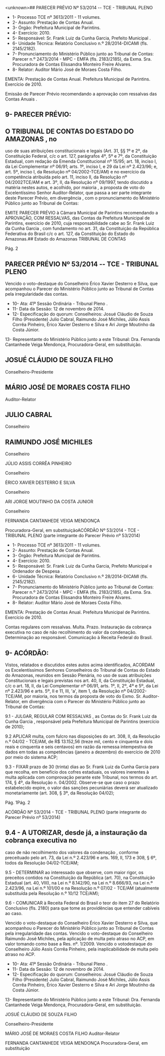 &lt;unknown&gt;## PARECER PRÉVIO Nº 53/2014 -- TCE - TRIBUNAL PLENO

- 1- Processo TCE nº 3613/2011 - 11 volumes.
- 2- Assunto: Prestação de Contas Anual.
- 3- Órgão: Prefeitura Municipal de Parintins.
- 4- Exercício: 2010.
- 5- Responsável: Sr. Frank Luiz da Cunha Garcia, Prefeito Municipal .
- 6- Unidade Técnica: Relatório Conclusivo n.º 28/2014-DICAMI (fls. 2145/2182).
- 7- Pronunciamento do Ministério Público junto ao Tribunal de Contas: Parecer n.º 2473/2014  -  MPC  -  EMFA  (fls.  2183/2185),  da  Exma.  Sra.  Procuradora  de  Contas Elissandra Monteiro Freire Alvares.
- 8- Relator: Auditor Mário José de Moraes Costa Filho.

EMENTA: Prestação de Contas Anual. Prefeitura  Municipal  de  Parintins.  Exercício de 2010.

Emissão de Parecer Prévio recomendando a aprovação com ressalvas das Contas Anuais .

## 9- PARECER PRÉVIO:

## O TRIBUNAL DE CONTAS DO ESTADO DO AMAZONAS ,  no

uso  de  suas  atribuições  constitucionais  e  legais  (Art.  31,  §§  1º  e  2º,  da  Constituição Federal, c/c o art. 127, parágrafos 4º, 5º e 7º, da Constituição Estadual, com redação da Emenda Constitucional nº 15/95; art. 18, inciso I, da Lei Complementar nº 06/91; arts. 1º, inciso I, e 29 da Lei nº 2.423/96; e, art. 5º, inciso I, da Resolução nº 04/2002-TCE/AM) e no exercício da competência atribuída pelo art. 11, inciso II, da Resolução nº 04/2002TCE/AM e art. 3º, II, da Resolução nº 09/1997, tendo discutido a matéria nestes autos, e acolhido, por maioria , a proposta de voto do Excelentíssimo Senhor Auditor-Relator, que passa a ser parte integrante deste Parecer Prévio, em divergência , com o pronunciamento do Ministério Público junto ao Tribunal de Contas:

EMITE  PARECER  PRÉVIO à  Câmara  Municipal  de  Parintins recomendando a APROVAÇÃO, COM RESSALVAS, das Contas da Prefeitura Municipal de Parintins, exercício de 2010, cuja responsabilidade cabe ao Sr. Frank Luiz da Cunha Garcia , com fundamento no art. 31, da Constituição da República Federativa do Brasil c/c o art. 127, da Constituição do Estado do Amazonas.## Estado do Amazonas TRIBUNAL DE CONTAS

Pág. 2

## PARECER PRÉVIO Nº 53/2014 -- TCE - TRIBUNAL PLENO

Vencido o voto-destaque do Conselheiro Érico Xavier Desterro e Silva, que acompanhou o  Parecer  do  Ministério  Público  junto  ao  Tribunal  de  Contas  pela  irregularidade  das contas.

- 10- Ata: 41ª Sessão Ordinária - Tribunal Pleno .
- 11- Data da Sessão: 12 de novembro de 2014.
- 12- Especificação do quorum: Conselheiros: Josué Cláudio de Souza Filho (Presidente) Julio Cabral, Raimundo José Michiles, Júlio Assis Corrêa Pinheiro, Érico Xavier Desterro e Silva e Ari Jorge Moutinho da Costa Júnior.

13-  Representante  do  Ministério  Público  junto  a  este  Tribunal: Dra. Fernanda Cantanhede Veiga Mendonça, Procuradora-Geral, em substituição.

## JOSUÉ CLÁUDIO DE SOUZA FILHO

Conselheiro-Presidente

## MÁRIO JOSÉ DE MORAES COSTA FILHO

Auditor-Relator

## JULIO CABRAL

Conselheiro

## RAIMUNDO JOSÉ MICHILES

Conselheiro

JÚLIO ASSIS CORRÊA PINHEIRO

Conselheiro

ÉRICO XAVIER DESTERRO E SILVA

Conselheiro

ARI JORGE MOUTINHO DA COSTA JUNIOR

Conselheiro

FERNANDA CANTANHEDE VEIGA MENDONÇA

Procuradora-Geral, em substituiçãoACÓRDÃO Nº 53/2014 - TCE - TRIBUNAL PLENO (parte integrante do Parecer Prévio nº 53/2014)

- 1- Processo TCE nº 3613/2011 - 11 volumes.
- 2- Assunto: Prestação de Contas Anual.
- 3- Órgão: Prefeitura Municipal de Parintins.
- 4- Exercício: 2010.
- 5-  Responsável: Sr.  Frank  Luiz  da  Cunha  Garcia,  Prefeito  Municipal  e  Ordenador  de Despesa .
- 6- Unidade Técnica: Relatório Conclusivo n.º 28/2014-DICAMI (fls. 2145/2182).
- 7-  Pronunciamento  do Ministério  Público  junto  ao Tribunal  de Contas: Parecer  n.º 2473/2014  -  MPC  -  EMFA  (fls.  2183/2185),  da  Exma.  Sra.  Procuradora  de  Contas Elissandra Monteiro Freire Alvares.
- 8- Relator: Auditor Mário José de Moraes Costa Filho.

EMENTA: Prestação de Contas Anual. Prefeitura Municipal de Parintins. Exercício de 2010.

Contas regulares com ressalvas. Multa. Prazo. Instauração da cobrança executiva no caso de não recolhimento do valor da condenação.  Determinação  ao  responsável. Comunicação à Receita Federal do Brasil.

## 9- ACÓRDÃO:

Vistos, relatados e  discutidos estes autos acima identificados,  ACORDAM os Excelentíssimos  Senhores  Conselheiros  do  Tribunal  de  Contas  do  Estado  do Amazonas,  reunidos  em Sessão  Plenária,  no  uso  de suas  atribuições Constitucionais  e legais  previstas  nos  art.  40,  II, da  Constituição  Estadual,  c/c  o  art.  18,  II,  da  Lei Complementar nº 06/91, arts. 1º, II, 2º, 4º e 5º, da Lei nº 2.423/96 e arts. 5º, II e 11, III, 'a', item 1, da Resolução nº 04/2002-TCE/AM, por maioria, nos termos da proposta de voto do Exmo. Sr. Auditor-Relator, em divergência com o Parecer do Ministério Público junto ao Tribunal de Contas:

9.1  -  JULGAR,  REGULAR  COM  RESSALVAS ,  as  Contas  do  Sr. Frank Luiz da Cunha Garcia ,  responsável pela Prefeitura  Municipal de Parintins (exercício de 2010);

9.2  APLICAR multa,  com  fulcro  nas  disposições  do  art.  308,  II,  da Resolução n.º 04/02 - TCE/AM, de R$ 13.152,56 (treze mil, cento e cinquenta e dois reais e  cinquenta e  seis  centavos) em  razão  da  remessa  intempestiva  de  dados  em todas as competências (janeiro a dezembro) do exercício de 2010 por meio do sistema ACP;

9.3 - FIXAR prazo de 30 (trinta) dias ao Sr. Frank Luiz da Cunha Garcia para que recolha, em benefício dos cofres estaduais, os valores inerentes à multa aplicada com comprovação perante este Tribunal, nos termos do art. 174, § 4º, da Resolução n. 04/2002. Observe-se  que  caso  o  prazo  estabelecido  expire, o valor das  sanções pecuniárias deverá ser atualizado monetariamente (art. 308, § 3º, da Resolução 04/02);

Pág. 1Pág. 2

ACÓRDÃO Nº 53/2014 - TCE - TRIBUNAL PLENO (parte integrante do Parecer Prévio nº 53/2014)

## 9.4  -  A UTORIZAR,  desde  já,  a  instauração  da  cobrança executiva  no

caso de não recolhimento dos valores da condenação , conforme preceituado pelo art. 73, da Lei n.º 2.423/96 e arts. 169, II, 173 e 308, § 6º, todos da Resolução 04/02-TCE/AM;

9.5  -  DETERMINAR ao  interessado  que  observe,  com  maior  rigor,  os preceitos contidos na Constituição da República (art. 70), na Constituição Estadual (art. 40, VIII),  na Lei n.º 8.142/90, na Lei n.º 8.666/93, na Lei n.º 2.423/96, na Lei n.º 101/00 e na Resolução  n.º  07/02  -  TCE/AM  (atualmente  substituída  pela  Resolução  n.º  10/12  TCE/AM);

9.6  -  COMUNICAR à  Receita  Federal  do  Brasil  o  teor  do  item  27  do Relatório Conclusivo (fls. 2180) para que tome as providências que entender cabíveis ao caso.

Vencido o voto-destaque do Conselheiro Érico Xavier Desterro e Silva, que acompanhou o Parecer do Ministério Público junto ao Tribunal de Contas pela irregularidade das contas. Vencido o voto-destaque do Conselheiro Raimundo José Michiles, pela aplicação de multa pelo  atraso  no  ACP,  em valor  tomando como  base  a  Res.  nº.  1/2009.  Vencido  o  votodestaque do Conselheiro Júlio Assis Corrêa Pinheiro, pela inaplicabilidade de multa pelo atraso no ACP.

- 10- Ata: 41ª Sessão Ordinária - Tribunal Pleno .
- 11- Data da Sessão: 12 de novembro de 2014.
- 12- Especificação do quorum: Conselheiros: Josué Cláudio de Souza Filho (Presidente) Julio Cabral, Raimundo José Michiles, Júlio Assis Corrêa Pinheiro, Érico Xavier Desterro e Silva e Ari Jorge Moutinho da Costa Júnior.

13-  Representante  do  Ministério  Público  junto  a  este  Tribunal: Dra. Fernanda Cantanhede Veiga Mendonça, Procuradora-Geral, em substituição.

JOSUÉ CLÁUDIO DE SOUZA FILHO

Conselheiro-Presidente

MÁRIO JOSÉ DE MORAES COSTA FILHO Auditor-Relator

FERNANDA CANTANHEDE VEIGA MENDONÇA Procuradora-Geral, em substituição